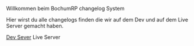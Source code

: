 Willkommen beim BochumRP changelog System

Hier wirst du alle changelogs finden die wir auf dem Dev und auf dem Live Server gemacht haben.

[Dev Sever](dev.md)
Live Server
